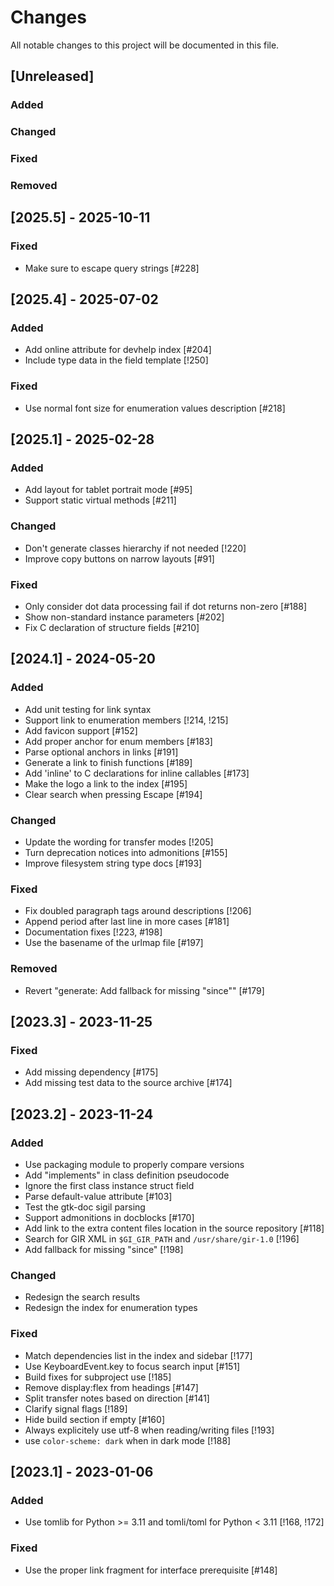 # Changes

All notable changes to this project will be documented in this file.

## [Unreleased]

### Added

### Changed

### Fixed

### Removed

## [2025.5] - 2025-10-11

### Fixed

- Make sure to escape query strings [#228]

## [2025.4] - 2025-07-02

### Added

- Add online attribute for devhelp index [#204]
- Include type data in the field template [!250]

### Fixed

- Use normal font size for enumeration values description [#218]

## [2025.1] - 2025-02-28

### Added

- Add layout for tablet portrait mode [#95]
- Support static virtual methods [#211]

### Changed

- Don't generate classes hierarchy if not needed [!220]
- Improve copy buttons on narrow layouts [#91]

### Fixed

- Only consider dot data processing fail if dot returns non-zero [#188]
- Show non-standard instance parameters [#202]
- Fix C declaration of structure fields [#210]

## [2024.1] - 2024-05-20

### Added

- Add unit testing for link syntax
- Support link to enumeration members [!214, !215]
- Add favicon support [#152]
- Add proper anchor for enum members [#183]
- Parse optional anchors in links [#191]
- Generate a link to finish functions [#189]
- Add 'inline' to C declarations for inline callables [#173]
- Make the logo a link to the index [#195]
- Clear search when pressing Escape [#194]

### Changed

- Update the wording for transfer modes [!205]
- Turn deprecation notices into admonitions [#155]
- Improve filesystem string type docs [#193]

### Fixed

- Fix doubled paragraph tags around descriptions [!206]
- Append period after last line in more cases [#181]
- Documentation fixes [!223, #198]
- Use the basename of the urlmap file [#197]

### Removed

- Revert "generate: Add fallback for missing "since"" [#179]

## [2023.3] - 2023-11-25

### Fixed

- Add missing dependency [#175]
- Add missing test data to the source archive [#174]

## [2023.2] - 2023-11-24

### Added

- Use packaging module to properly compare versions
- Add "implements" in class definition pseudocode
- Ignore the first class instance struct field
- Parse default-value attribute [#103]
- Test the gtk-doc sigil parsing
- Support admonitions in docblocks [#170]
- Add link to the extra content files location in the source repository [#118]
- Search for GIR XML in `$GI_GIR_PATH` and `/usr/share/gir-1.0` [!196]
- Add fallback for missing "since" [!198]

### Changed

- Redesign the search results
- Redesign the index for enumeration types

### Fixed

- Match dependencies list in the index and sidebar [!177]
- Use KeyboardEvent.key to focus search input [#151]
- Build fixes for subproject use [!185]
- Remove display:flex from headings [#147]
- Split transfer notes based on direction [#141]
- Clarify signal flags [!189]
- Hide build section if empty [#160]
- Always explicitely use utf-8 when reading/writing files [!193]
- use `color-scheme: dark` when in dark mode [!188]

## [2023.1] - 2023-01-06

### Added

- Use tomlib for Python >= 3.11 and tomli/toml for Python < 3.11 [!168, !172]

### Fixed

- Use the proper link fragment for interface prerequisite [#148]
